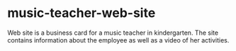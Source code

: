 # music-teacher-web-site
Web site is a business card for a music teacher in kindergarten. The site contains information about the employee as well as a video of her activities.
